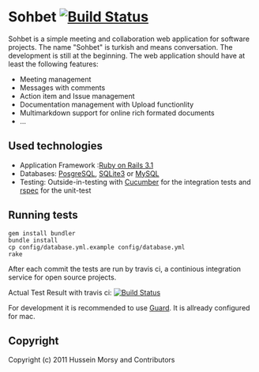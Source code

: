 # Sohbet [![Build Status](https://secure.travis-ci.org/HusseinMorsy/sohbet.png)](http://travis-ci.org/HusseinMorsy/sohbet)


Sohbet is a simple meeting and collaboration web application for software projects.
The name "Sohbet" is turkish and means conversation.
The development is still at the beginning. The web application should
have at least the following features:

* Meeting management
* Messages with comments
* Action item and Issue management
* Documentation management with Upload functionlity
* Multimarkdown support for online rich formated documents
* ...

## Used technologies

* Application Framework :[Ruby on Rails
  3.1]("http://www.rubyonrails.org")
* Databases: [PosgreSQL]("http://www.postgresql.org/"), [SQLite3]("http://www.sqlite.org/") or [MySQL]("http://www.mysql.com")
* Testing: Outside-in-testing with  [Cucumber]("http://cukes.info/") for
  the integration tests and [rspec](https://www.relishapp.com/rspec) for the unit-test

## Running tests

    gem install bundler
    bundle install
    cp config/database.yml.example config/database.yml
    rake


After each commit the tests are run by travis ci, a continious
integration service for open source projects.

Actual Test Result with travis ci: [![Build Status](https://secure.travis-ci.org/HusseinMorsy/sohbet.png)](http://travis-ci.org/HusseinMorsy/sohbet)

For development it is recommended to use [Guard](https://github.com/guard/guard). It is allready configured for mac.

## Copyright

Copyright (c) 2011 Hussein Morsy and Contributors

